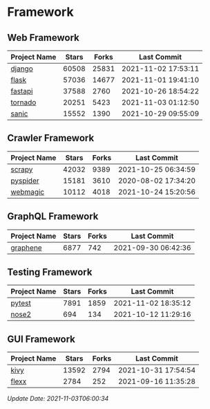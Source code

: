 # Framework

## Web Framework
| Project Name | Stars | Forks | Last Commit |
| ------------ | ----- | ----- | ----------- |
| [django](https://github.com/django/django) | 60508 | 25831 | 2021-11-02 17:53:11 |
| [flask](https://github.com/pallets/flask) | 57036 | 14677 | 2021-11-01 19:41:10 |
| [fastapi](https://github.com/tiangolo/fastapi) | 37588 | 2760 | 2021-10-26 18:54:22 |
| [tornado](https://github.com/tornadoweb/tornado) | 20251 | 5423 | 2021-11-03 01:12:50 |
| [sanic](https://github.com/sanic-org/sanic) | 15552 | 1390 | 2021-10-29 09:55:09 |

## Crawler Framework
| Project Name | Stars | Forks | Last Commit |
| ------------ | ----- | ----- | ----------- |
| [scrapy](https://github.com/scrapy/scrapy) | 42032 | 9389 | 2021-10-25 06:34:59 |
| [pyspider](https://github.com/binux/pyspider) | 15181 | 3610 | 2020-08-02 17:34:20 |
| [webmagic](https://github.com/code4craft/webmagic) | 10112 | 4018 | 2021-10-24 15:20:56 |

## GraphQL Framework
| Project Name | Stars | Forks | Last Commit |
| ------------ | ----- | ----- | ----------- |
| [graphene](https://github.com/graphql-python/graphene) | 6877 | 742 | 2021-09-30 06:42:36 |

## Testing Framework
| Project Name | Stars | Forks | Last Commit |
| ------------ | ----- | ----- | ----------- |
| [pytest](https://github.com/pytest-dev/pytest) | 7891 | 1859 | 2021-11-02 18:35:12 |
| [nose2](https://github.com/nose-devs/nose2) | 694 | 134 | 2021-10-12 11:29:16 |

## GUI Framework
| Project Name | Stars | Forks | Last Commit |
| ------------ | ----- | ----- | ----------- |
| [kivy](https://github.com/kivy/kivy) | 13592 | 2794 | 2021-10-31 17:54:54 |
| [flexx](https://github.com/flexxui/flexx) | 2784 | 252 | 2021-09-16 11:35:28 |

*Update Date: 2021-11-03T06:00:34*